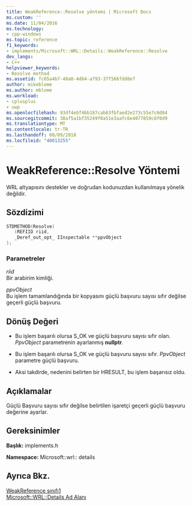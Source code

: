 ```yaml
---
title: WeakReference::Resolve yöntemi | Microsoft Docs
ms.custom: ''
ms.date: 11/04/2016
ms.technology:
- cpp-windows
ms.topic: reference
f1_keywords:
- implements/Microsoft::WRL::Details::WeakReference::Resolve
dev_langs:
- C++
helpviewer_keywords:
- Resolve method
ms.assetid: fc65a4b7-48a0-4d64-a793-37f566fdd8e7
author: mikeblome
ms.author: mblome
ms.workload:
- cplusplus
- uwp
ms.openlocfilehash: 93df4ebf46b187cab63fbfaed2e273c55e7c0d84
ms.sourcegitcommit: 38af5a1bf35249f0a51e3aafc6e4077859c8f0d9
ms.translationtype: MT
ms.contentlocale: tr-TR
ms.lasthandoff: 08/09/2018
ms.locfileid: "40013255"
---
```

# <a name="weakreferenceresolve-method"></a>WeakReference::Resolve Yöntemi
WRL altyapısını destekler ve doğrudan kodunuzdan kullanılmaya yönelik değildir.  
  
## <a name="syntax"></a>Sözdizimi  
  
```cpp  
STDMETHOD(Resolve)  
   (REFIID riid,   
   _Deref_out_opt_ IInspectable **ppvObject  
);  
```  
  
### <a name="parameters"></a>Parametreler  
 *riid*  
 Bir arabirim kimliği.  
  
 *ppvObject*  
 Bu işlem tamamlandığında bir kopyasını güçlü başvuru sayısı sıfır değilse geçerli güçlü başvuru.  
  
## <a name="return-value"></a>Dönüş Değeri  
  
-   Bu işlem başarılı olursa S_OK ve güçlü başvuru sayısı sıfır olan. *PpvObject* parametrenin ayarlanmış **nullptr**.  
  
-   Bu işlem başarılı olursa S_OK ve güçlü başvuru sayısı sıfır. *PpvObject* parametre güçlü başvuru.  
  
-   Aksi takdirde, nedenini belirten bir HRESULT, bu işlem başarısız oldu.  
  
## <a name="remarks"></a>Açıklamalar  
 Güçlü Başvuru sayısı sıfır değilse belirtilen işaretçi geçerli güçlü başvuru değerine ayarlar.  
  
## <a name="requirements"></a>Gereksinimler  
 **Başlık:** implements.h  
  
 **Namespace:** Microsoft::wrl:: details  
  
## <a name="see-also"></a>Ayrıca Bkz.  
 [WeakReference sınıfı1](../windows/weakreference-class1.md)   
 [Microsoft::WRL::Details Ad Alanı](../windows/microsoft-wrl-details-namespace.md)